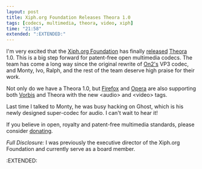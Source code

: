 ```yaml
---
layout: post
title: Xiph.org Foundation Releases Theora 1.0
tags: [codecs, multimedia, theora, video, xiph]
time: "21:58"
extended: ":EXTENDED:"
---
```


I'm very excited that the [Xiph.org Foundation](http://www.xiph.org) has finally [released](http://lists.xiph.org/pipermail/theora/2008-November/001921.html) [Theora](http://www.theora.org) 1.0.  This is a big step forward for patent-free open multimedia codecs.  The team has come a long way since the original rewrite of [On2's](http://on2.com/) VP3 codec, and Monty, Ivo, Ralph, and the rest of the team deserve high praise for their work.

Not only do we have a Theora 1.0, but [Firefox](http://www.firefox.com) and [Opera](http://www.opera.com) are also supporting both [Vorbis](http://www.vorbis.com) and Theora with the new &lt;audio&gt; and &lt;video&gt; tags.

Last time I talked to Monty, he was busy hacking on Ghost, which is his newly designed super-codec for audio.  I can't wait to hear it!

If you believe in open, royalty and patent-free multimedia standards, please consider [donating](http://www.xiph.org/donate/).

*Full Disclosure:* I was previously the executive director of the Xiph.org Foundation and currently serve as a board member.

:EXTENDED:



